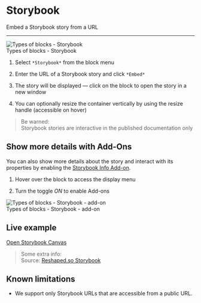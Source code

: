 
# Storybook

Embed a Storybook story from a URL

---

  
![Types of blocks - Storybook](https://studio-assets.supernova.io/design-systems/6475/d4996f3a-6344-4326-8fec-43835634f050.png?Expires=1972252800&Policy=eyJTdGF0ZW1lbnQiOlt7IlJlc291cmNlIjoiaHR0cHM6Ly9zdHVkaW8tYXNzZXRzLnN1cGVybm92YS5pby9kZXNpZ24tc3lzdGVtcy82NDc1L2Q0OTk2ZjNhLTYzNDQtNDMyNi04ZmVjLTQzODM1NjM0ZjA1MC5wbmciLCJDb25kaXRpb24iOnsiRGF0ZUxlc3NUaGFuIjp7IkFXUzpFcG9jaFRpbWUiOjE5NzIyNTI4MDB9fX1dfQ__&Signature=CgNUxc7xMwbfM2SBy8yLpy13z4W80cChTxubFD1akfg60~BOvnIPWeNlvzL2ES3YuQgG1A5~5kkAUjKfu6lPYecghF8H~c~6YO6wMrDJkRYqdw7N4sUR61qwYjy5gtXR5NxLmkHPEOL~L35SgrqBnO3NLlv3f1Pugiz6QLT7XCfJptWKKTUjuakuLen8uC9xeeNAom9zAz5DREt-xcplXdSxyDT7g~SlbIYvjI8CugARAeXgu~q6Ihr9OqZ9JwX2KxPK~wrqm-R22-Z9Q4c7KV9FNHGNXXTDpiXXvc31caKW3Sq9lI0pMICbTyhVxI7xC5CWOFa7XKfasU6G6uXkUQ__&Key-Pair-Id=APKAJGK34LCCAUR7N6LA)  
Types of blocks - Storybook  


1. Select `*Storybook*` from the block menu

1. Enter the URL of a Storybook story and click `*Embed*`

1. The story will be displayed — click on the block to open the story in a new window

1. You can optionally resize the container vertically by using the resize handle (accessible on hover)

> Be warned:  
> Storybook stories are interactive in the published documentation only

## Show more details with Add-Ons

You can also show more details about the story and interact with its properties by enabling the [Storybook Info Add-on](https://storybook.js.org/addons/@storybook/addon-info).

1. Hover over the block to access the display menu

1. Turn the toggle *ON* to enable Add-ons

  
![Types of blocks - Storybook - add-on](https://studio-assets.supernova.io/design-systems/6475/36c66541-bd16-42e3-b500-e7354ec3c6e2.png?Expires=1972252800&Policy=eyJTdGF0ZW1lbnQiOlt7IlJlc291cmNlIjoiaHR0cHM6Ly9zdHVkaW8tYXNzZXRzLnN1cGVybm92YS5pby9kZXNpZ24tc3lzdGVtcy82NDc1LzM2YzY2NTQxLWJkMTYtNDJlMy1iNTAwLWU3MzU0ZWMzYzZlMi5wbmciLCJDb25kaXRpb24iOnsiRGF0ZUxlc3NUaGFuIjp7IkFXUzpFcG9jaFRpbWUiOjE5NzIyNTI4MDB9fX1dfQ__&Signature=NCFpaK0sUycN~G9sw2NoiZB3N3PQofPbIoJN2MsS5XP0vcSI7KqSxniTxYJ7wLWwvU-sG3xW-YzUaRDi88HlGNP4bQZY8WGjENB4~o923V-sIKvOiOWztXodii86ZOuQDM9H4OZ3eHppFwPa1zkLJIlKsokbtwu~lzYKvCjf0XHQQb0jMq6pX9Nv2soTD725VQaSdyKl0ztkaOfYfeps19aLTBh69~R3S3unM~3DVRFNpyHIQpydqcTFs2gB4jXe71pHIDye92l-6MYR7AgK6M-YkVF1d8aQueAaQPdz9SKpERh0J2Tsg7OjSBPn4nYBRlRMWSOUipdTFrrXGgAUpw__&Key-Pair-Id=APKAJGK34LCCAUR7N6LA)  
Types of blocks - Storybook - add-on  


## Live example

  
[Open Storybook Canvas](https://reshaped.so/storybook//iframe.html?id=components-dropdownmenu--base&full=1&addons=0&stories=0&panel=false&nav=false&viewMode=story)  


> Some extra info:  
> Source: [Reshaped.so Storybook](https://reshaped.so/storybook/?path=/story/components-dropdownmenu--base)

## Known limitations

- We support only Storybook URLs that are accessible from a public URL. 